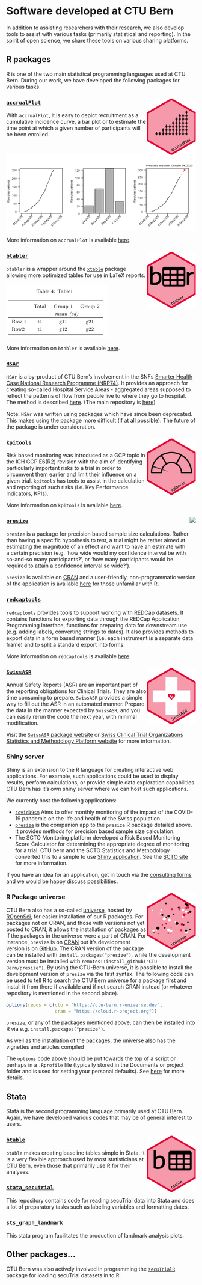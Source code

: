 Software developed at CTU Bern
================

In addition to assisting researchers with their research, we also
develop tools to assist with various tasks (primarily statistical and
reporting). In the spirit of open science, we share these tools on
various sharing platforms.

## R packages

R is one of the two main statistical programming languages used at CTU
Bern. During our work, we have developed the following packages for
various tasks.

### [`accrualPlot`](https://github.com/CTU-Bern/accrualPlot) <img src='https://github.com/CTU-Bern/accrualPlot/raw/main/man/figures/logo.png' align="right" height="150">

With `accrualPlot`, it is easy to depict recruitment as a cumulative
incidence curve, a bar plot or to estimate the time point at which a
given number of participants will be been enrolled.

<img src='https://github.com/CTU-Bern/accrualPlot/raw/main/man/figures/README-unnamed-chunk-3-1.png'>

More information on `accrualPlot` is available
[here](https://ctu-bern.github.io/accrualPlot).

### [`btabler`](https://github.com/CTU-Bern/btabler) <img src='https://github.com/CTU-Bern/btabler/raw/main/man/figures/sticker.png' align="right" height="150">

`btabler` is a wrapper around the
[`xtable`](https://cran.r-project.org/web/packages/xtable/) package
allowing more optimized tables for use in LaTeX reports.

<img src='https://github.com/CTU-Bern/btabler/raw/main/vignettes/fig/header.png' class="center">

More information on `btabler` is available
[here](https://ctu-bern.github.io/btabler/).

### [`HSAr`](https://github.com/CTU-Bern/HSAr)

`HSAr` is a by-product of CTU Bern’s involvement in the SNFs [Smarter
Health Case National Research Programme
(NRP74)](http://www.nfp74.ch/en/Pages/Home.aspx). It provides an
approach for creating so-called Hospital Service Areas - aggregated
areas supposed to reflect the patterns of flow from people live to where
they go to hospital. The method is described
[here](https://onlinelibrary.wiley.com/doi/full/10.1111/1475-6773.13275).
(The main repository is [here](https://github.com/aghaynes/HSAr))

Note: `HSAr` was written using packages which have since been
deprecated. This makes using the package more difficult (if at all
possible). The future of the package is under consideration.

### [`kpitools`](https://github.com/CTU-Bern/kpitools) <img src='https://github.com/CTU-Bern/kpitools/raw/main/man/figures/logo.png' align="right" height="150">

Risk based monitoring was introduced as a GCP topic in the ICH GCP
E6(R2) revision with the aim of identifying particularly important risks
to a trial in order to circumvent them earlier and limit their influence
on a given trial. `kpitools` has tools to assist in the calculation and
reporting of such risks (i.e. Key Performance Indicators, KPIs).

More information on `kpitools` is available
[here](https://ctu-bern.github.io/kpitools).

### [`presize`](https://github.com/CTU-Bern/presize) <img src='https://github.com/CTU-Bern/presize/raw/master/man/figures/logo.png' align="right" height="150">

`presize` is a package for precision based sample size calculations.
Rather than having a specific hypothesis to test, a trial might be
rather aimed at estimating the magnitude of an effect and want to have
an estimate with a certain precision (e.g. ‘how wide would my confidence
interval be with so-and-so many participants?’, or ‘how many
participants would be required to attain a confidence interval so
wide?’).

`presize` is available on
[CRAN](https://cran.r-project.org/web/packages/presize) and a
user-friendly, non-programmatic version of the application is available
[here](https://shiny.ctu.unibe.ch/presize/) for those unfamiliar with R.

### [`redcaptools`](https://github.com/CTU-Bern/redcaptools)

`redcaptools` provides tools to support working with REDCap datasets. It
contains functions for exporting data through the REDCap Application
Programming Interface, functions for preparing data for downstream use
(e.g. adding labels, converting strings to dates). It also provides
methods to export data in a form based manner (i.e. each instrument is a
separate data frame) and to split a standard export into forms.

More information on `redcaptools` is available
[here](https://ctu-bern.github.io/redcaptools).

### [`SwissASR`](https://github.com/CTU-Bern/redcaptools) <img src='https://github.com/CTU-Bern/SwissASR/raw/main/man/figures/logo.png' align="right" height="150">

Annual Safety Reports (ASR) are an important part of the reporting
obligations for Clinical Trials. They are also time consuming to
prepare. `SwissASR` provides a simple way to fill out the ASR in an
automated manner. Prepare the data in the manner expected by `SwissASR`,
and you can easily rerun the code the next year, with minimal
modification.

Visit the [`SwissASR` package
website](https://ctu-bern.github.io/SwissASR) or [Swiss Clinical Trial
Organizations Statistics and Methodology Platform
website](https://swissclinicaltrialorganisation.github.io/stats_platform/safetyreporting.html)
for more information.

### Shiny server

Shiny is an extension to the R language for creating interactive web
applications. For example, such applications could be used to display
results, perform calculations, or provide simple data exploration
capabilities. CTU Bern has it’s own shiny server where we can host such
applications.

We currently host the following applications:

- [`covid19sm`](https://covid19.ctu.unibe.ch/) Aims to offer monthly
  monitoring of the impact of the COVID-19 pandemic on the life and
  health of the Swiss population.
- [`presize`](https://shiny.ctu.unibe.ch/presize/) is the companion app
  to the `presize` R package detailed above. It provides methods for
  precision based sample size calculation.
- The SCTO Monitoring platform developed a Risk Based Monitoring Score
  Calculator for determining the appropriate degree of monitoring for a
  trial. CTU bern and the SCTO Statistics and Methodology converted this
  to a simple to use [Shiny
  application](https://shiny.ctu.unibe.ch/rmbsc/). See the [SCTO
  site](https://www.sctoplatforms.ch/en/tools/risk-based-monitoring-score-calculator-31.html)
  for more information.

If you have an idea for an application, get in touch via the [consulting
forms](https://www.ctu.unibe.ch/services/consulting_services/statistical_and_methodological_consulting___support_for_grant_submissions/index_eng.html)
and we would be happy discuss possibilities.

### R Package universe <img src='https://github.com/CTU-Bern/ctu-bern.r-universe.dev/raw/main/logo.png' align="right" height="150">

CTU Bern also has a so-called
[universe](https://ctu-bern.r-universe.dev), hosted by
[ROpenSci](https://ropensci.org/r-universe/), for easier installation of
our R packages. For packages not on CRAN, and those with versions not
yet posted to CRAN, it allows the installation of packages as if the
packages in the universe were a part of CRAN. For instance, `presize` is
on [CRAN](https://cran.r-project.org/web/packages/presize) but it’s
development version is on [GitHub](https://github.com/CTU-Bern/presize).
The CRAN version of the package can be installed with
`install.packages("presize")`, while the development version must be
installed with `remotes::install_github("CTU-Bern/presize")`. By using
the CTU-Bern universe, it is possible to install the development version
of `presize` via the first syntax. The following code can be used to
tell R to search the CTU Bern universe for a package first and install
it from there if available and if not search CRAN instead (or whatever
repository is mentioned in the second place).

``` r
options(repos = c(ctu = "https://ctu-bern.r-universe.dev",
                  cran = "https://cloud.r-project.org"))
```

`presize`, or any of the packages mentioned above, can then be installed
into R via e.g. `install.packages("presize")`.

As well as the installation of the packages, the universe also has the
vignettes and articles compiled

The `options` code above should be put towards the top of a script or
perhaps in a `.Rprofile` file (typically stored in the Documents or
project folder and is used for setting your personal defaults). See
[here](https://support.rstudio.com/hc/en-us/articles/360047157094-Managing-R-with-Rprofile-Renviron-Rprofile-site-Renviron-site-rsession-conf-and-repos-conf)
for more details.

## Stata

Stata is the second programming language primarily used at CTU Bern.
Again, we have developed various codes that may be of general interest
to users.

### [`btable`](https://github.com/CTU-Bern/btable) <img src='https://github.com/CTU-Bern/btable/raw/main/sticker.png' align="right" height="150">

`btable` makes creating baseline tables simple in Stata. It is a very
flexible approach used by most statisticians at CTU Bern, even those
that primarily use R for their analyses.

### [`stata_secutrial`](https://github.com/CTU-Bern/stata_secutrial)

This repository contains code for reading secuTrial data into Stata and
does a lot of preparatory tasks such as labeling variables and
formatting dates.

### [`sts_graph_landmark`](https://github.com/CTU-Bern/sts_graph_landmark)

This stata program facilitates the production of landmark analysis
plots.

## Other packages…

CTU Bern was also actively involved in programming the
[`secuTrialR`](https://github.com/SwissClinicalTrialOrganisation/secuTrialR)
package for loading secuTrial datasets in to R.
